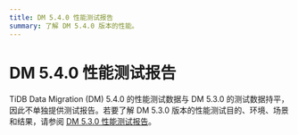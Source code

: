 ```yaml
---
title: DM 5.4.0 性能测试报告
summary: 了解 DM 5.4.0 版本的性能。
---
```


# DM 5.4.0 性能测试报告

TiDB Data Migration (DM) 5.4.0 的性能测试数据与 DM 5.3.0 的测试数据持平，因此不单独提供测试报告。若要了解 DM 5.3.0 版本的性能测试目的、环境、场景和结果，请参阅 [DM 5.3.0 性能测试报告](/dm/dm-benchmark-v5.3.0.md)。
